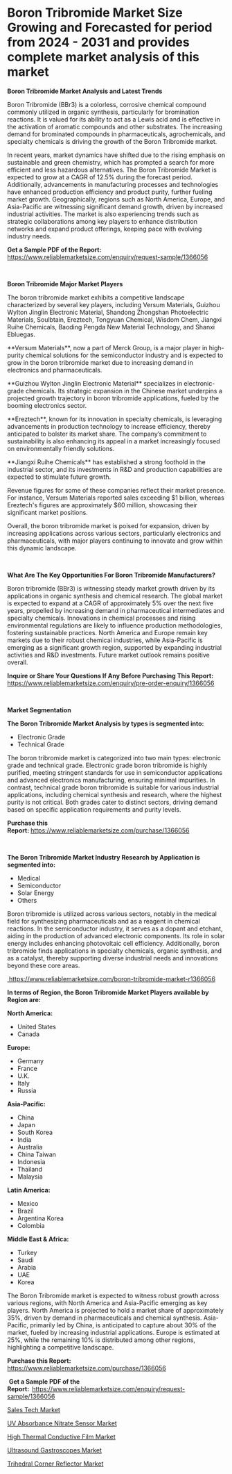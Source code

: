 <p><h1>Boron Tribromide Market Size Growing and Forecasted for period from 2024 - 2031 and provides complete market analysis of this market</h1></p><p><strong>Boron Tribromide Market Analysis and Latest Trends</strong></p>
<p><p>Boron Tribromide (BBr3) is a colorless, corrosive chemical compound commonly utilized in organic synthesis, particularly for bromination reactions. It is valued for its ability to act as a Lewis acid and is effective in the activation of aromatic compounds and other substrates. The increasing demand for brominated compounds in pharmaceuticals, agrochemicals, and specialty chemicals is driving the growth of the Boron Tribromide market.</p><p>In recent years, market dynamics have shifted due to the rising emphasis on sustainable and green chemistry, which has prompted a search for more efficient and less hazardous alternatives. The Boron Tribromide Market is expected to grow at a CAGR of 12.5% during the forecast period. Additionally, advancements in manufacturing processes and technologies have enhanced production efficiency and product purity, further fueling market growth. Geographically, regions such as North America, Europe, and Asia-Pacific are witnessing significant demand growth, driven by increased industrial activities. The market is also experiencing trends such as strategic collaborations among key players to enhance distribution networks and expand product offerings, keeping pace with evolving industry needs.</p></p>
<p><strong>Get a Sample PDF of the Report:&nbsp;</strong> <a href="https://www.reliablemarketsize.com/enquiry/request-sample/1366056?utm_campaign=1133&utm_medium=2&utm_source=Github&utm_content=ia&utm_term=06122024&utm_id=boron-tribromide">https://www.reliablemarketsize.com/enquiry/request-sample/1366056</a></p>
<p>&nbsp;</p>
<p><strong>Boron Tribromide Major Market Players</strong></p>
<p><p>The boron tribromide market exhibits a competitive landscape characterized by several key players, including Versum Materials, Guizhou Wylton Jinglin Electronic Material, Shandong Zhongshan Photoelectric Materials, Soulbtain, Ereztech, Tongyuan Chemical, Wisdom Chem, Jiangxi Ruihe Chemicals, Baoding Pengda New Material Technology, and Shanxi Ebluegas.</p><p>**Versum Materials**, now a part of Merck Group, is a major player in high-purity chemical solutions for the semiconductor industry and is expected to grow in the boron tribromide market due to increasing demand in electronics and pharmaceuticals.</p><p>**Guizhou Wylton Jinglin Electronic Material** specializes in electronic-grade chemicals. Its strategic expansion in the Chinese market underpins a projected growth trajectory in boron tribromide applications, fueled by the booming electronics sector.</p><p>**Ereztech**, known for its innovation in specialty chemicals, is leveraging advancements in production technology to increase efficiency, thereby anticipated to bolster its market share. The company’s commitment to sustainability is also enhancing its appeal in a market increasingly focused on environmentally friendly solutions.</p><p>**Jiangxi Ruihe Chemicals** has established a strong foothold in the industrial sector, and its investments in R&D and production capabilities are expected to stimulate future growth.</p><p>Revenue figures for some of these companies reflect their market presence. For instance, Versum Materials reported sales exceeding $1 billion, whereas Ereztech's figures are approximately $60 million, showcasing their significant market positions.</p><p>Overall, the boron tribromide market is poised for expansion, driven by increasing applications across various sectors, particularly electronics and pharmaceuticals, with major players continuing to innovate and grow within this dynamic landscape.</p></p>
<p>&nbsp;</p>
<p><strong>What Are The Key Opportunities For Boron Tribromide Manufacturers?</strong></p>
<p><p>Boron tribromide (BBr3) is witnessing steady market growth driven by its applications in organic synthesis and chemical research. The global market is expected to expand at a CAGR of approximately 5% over the next five years, propelled by increasing demand in pharmaceutical intermediates and specialty chemicals. Innovations in chemical processes and rising environmental regulations are likely to influence production methodologies, fostering sustainable practices. North America and Europe remain key markets due to their robust chemical industries, while Asia-Pacific is emerging as a significant growth region, supported by expanding industrial activities and R&D investments. Future market outlook remains positive overall.</p></p>
<p><strong>Inquire or Share Your Questions If Any Before Purchasing This Report:</strong> <a href="https://www.reliablemarketsize.com/enquiry/pre-order-enquiry/1366056?utm_campaign=1133&utm_medium=2&utm_source=Github&utm_content=ia&utm_term=06122024&utm_id=boron-tribromide">https://www.reliablemarketsize.com/enquiry/pre-order-enquiry/1366056</a></p>
<p>&nbsp;</p>
<p><strong>Market Segmentation</strong></p>
<p><strong>The Boron Tribromide Market Analysis by types is segmented into:</strong></p>
<p><ul><li>Electronic Grade</li><li>Technical Grade</li></ul></p>
<p><p>The boron tribromide market is categorized into two main types: electronic grade and technical grade. Electronic grade boron tribromide is highly purified, meeting stringent standards for use in semiconductor applications and advanced electronics manufacturing, ensuring minimal impurities. In contrast, technical grade boron tribromide is suitable for various industrial applications, including chemical synthesis and research, where the highest purity is not critical. Both grades cater to distinct sectors, driving demand based on specific application requirements and purity levels.</p></p>
<p><strong>Purchase this Report:&nbsp;</strong><a href="https://www.reliablemarketsize.com/purchase/1366056?utm_campaign=1133&utm_medium=2&utm_source=Github&utm_content=ia&utm_term=06122024&utm_id=boron-tribromide">https://www.reliablemarketsize.com/purchase/1366056</a></p>
<p>&nbsp;</p>
<p><strong>The Boron Tribromide Market Industry Research by Application is segmented into:</strong></p>
<p><ul><li>Medical</li><li>Semiconductor</li><li>Solar Energy</li><li>Others</li></ul></p>
<p><p>Boron tribromide is utilized across various sectors, notably in the medical field for synthesizing pharmaceuticals and as a reagent in chemical reactions. In the semiconductor industry, it serves as a dopant and etchant, aiding in the production of advanced electronic components. Its role in solar energy includes enhancing photovoltaic cell efficiency. Additionally, boron tribromide finds applications in specialty chemicals, organic synthesis, and as a catalyst, thereby supporting diverse industrial needs and innovations beyond these core areas.</p></p>
<p><a href="https://www.reliablemarketsize.com/boron-tribromide-market-r1366056?utm_campaign=1133&utm_medium=2&utm_source=Github&utm_content=ia&utm_term=06122024&utm_id=boron-tribromide">&nbsp;https://www.reliablemarketsize.com/boron-tribromide-market-r1366056</a></p>
<p><strong>In terms of Region, the Boron Tribromide Market Players available by Region are:</strong></p>
<p>
    <p> <strong> North America: </strong>
        <ul>
            <li>United States</li>
            <li>Canada</li>
        </ul>
        </p> 
    <p> <strong> Europe: </strong>
        <ul>
            <li>Germany</li>
            <li>France</li>
            <li>U.K.</li>
            <li>Italy</li>
            <li>Russia</li>
        </ul>
        </p> 
    <p> <strong> Asia-Pacific: </strong>
        <ul>
            <li>China</li>
            <li>Japan</li>
            <li>South Korea</li>
            <li>India</li>
            <li>Australia</li>
            <li>China Taiwan</li>
            <li>Indonesia</li>
            <li>Thailand</li>
            <li>Malaysia</li>
        </ul>
        </p> 
    <p> <strong> Latin America: </strong>
        <ul>
            <li>Mexico</li>
            <li>Brazil</li>
            <li>Argentina Korea</li>
            <li>Colombia</li>
        </ul>
        </p> 
    <p> <strong> Middle East & Africa: </strong>
        <ul>
            <li>Turkey</li>
            <li>Saudi</li>
            <li>Arabia</li>
            <li>UAE</li>
            <li>Korea</li>
        </ul>
    </p>
    </p>
<p><p>The Boron Tribromide market is expected to witness robust growth across various regions, with North America and Asia-Pacific emerging as key players. North America is projected to hold a market share of approximately 35%, driven by demand in pharmaceuticals and chemical synthesis. Asia-Pacific, primarily led by China, is anticipated to capture about 30% of the market, fueled by increasing industrial applications. Europe is estimated at 25%, while the remaining 10% is distributed among other regions, highlighting a competitive landscape.</p></p>
<p><strong>Purchase this Report: </strong><a href="https://www.reliablemarketsize.com/purchase/1366056?utm_campaign=1133&utm_medium=2&utm_source=Github&utm_content=ia&utm_term=06122024&utm_id=boron-tribromide">https://www.reliablemarketsize.com/purchase/1366056</a></p>
<p>&nbsp;<strong>Get a Sample PDF of the Report:&nbsp;&nbsp;</strong><a href="https://www.reliablemarketsize.com/enquiry/request-sample/1366056?utm_campaign=1133&utm_medium=2&utm_source=Github&utm_content=ia&utm_term=06122024&utm_id=boron-tribromide">https://www.reliablemarketsize.com/enquiry/request-sample/1366056</a></p>
<p><strong></strong></p>
<p><p><a href="https://www.linkedin.com/pulse/sales-tech-marketanticipated-grow-predicted-cagr-132-indicating-chqif?utm_campaign=1133&utm_medium=2&utm_source=Github&utm_content=ia&utm_term=06122024&utm_id=boron-tribromide">Sales Tech Market</a></p><p><a href="https://issuu.com/reportprime-2/docs/uv-absorbance-nitrate-sensor-market-size-2030.pptx?utm_campaign=1133&utm_medium=2&utm_source=Github&utm_content=ia&utm_term=06122024&utm_id=boron-tribromide">UV Absorbance Nitrate Sensor Market</a></p><p><a href="https://issuu.com/reportprime-2/docs/high-thermal-conductive-film-market-size-2030.pptx?utm_campaign=1133&utm_medium=2&utm_source=Github&utm_content=ia&utm_term=06122024&utm_id=boron-tribromide">High Thermal Conductive Film Market</a></p><p><a href="https://www.linkedin.com/pulse/ultrasound-gastroscopes-market-analysis-application-sale-i2rsf?utm_campaign=1133&utm_medium=2&utm_source=Github&utm_content=ia&utm_term=06122024&utm_id=boron-tribromide">Ultrasound Gastroscopes Market</a></p><p><a href="https://www.linkedin.com/pulse/trihedral-corner-reflector-market-evolution-key-trends-regional-gh6pf?utm_campaign=1133&utm_medium=2&utm_source=Github&utm_content=ia&utm_term=06122024&utm_id=boron-tribromide">Trihedral Corner Reflector Market</a></p></p>